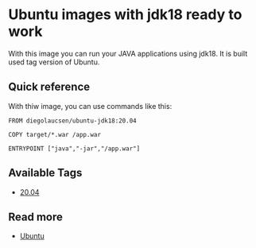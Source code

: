 # Ubuntu images with jdk18 ready to work

With this image you can run your JAVA applications using jdk18. It is built used tag version of Ubuntu.

## Quick reference

With thiw image, you can use commands like this:

```Docker
FROM diegolaucsen/ubuntu-jdk18:20.04

COPY target/*.war /app.war

ENTRYPOINT ["java","-jar","/app.war"]
```

## Available Tags

* [20.04](https://github.com/Laucsen/ubuntu-jdk18/tree/master/20.04)

## Read more

* [Ubuntu](https://hub.docker.com/_/ubuntu)
